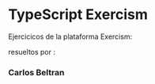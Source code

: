# TypeScript Exercism

Ejercicicos de la plataforma Exercism:

resueltos por : 
### Carlos Beltran



